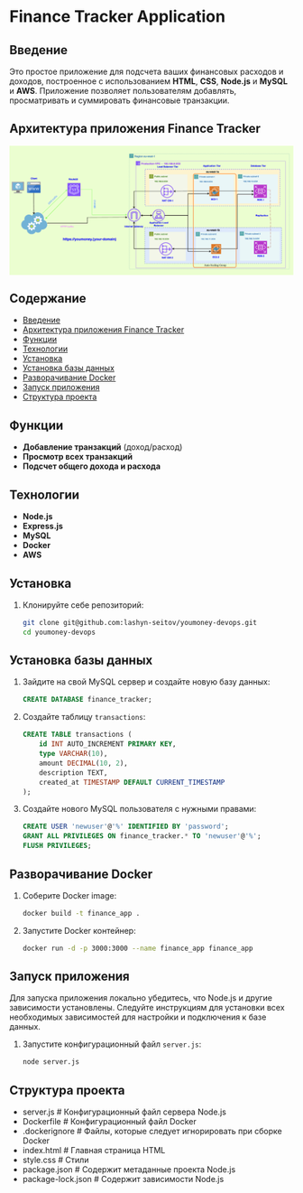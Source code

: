 # Finance Tracker Application

## Введение
Это простое приложение для подсчета ваших финансовых расходов и доходов, построенное с использованием **HTML**, **CSS**, **Node.js** и **MySQL** и **AWS**. Приложение позволяет пользователям добавлять, просматривать и суммировать финансовые транзакции.

## Архитектура приложения Finance Tracker
<p style="text-align: center;">
  <img src="https://github.com/lashyn-seitov/youmoney-devops/blob/main/docs/diagrams/AWS-39-1.png" style="display: block; margin: auto; max-width: 100%;">
</p>

## Содержание
- [Введение](#введение)
- [Архитектура приложения Finance Tracker](#architect)
- [Функции](#функции)
- [Технологии](#технологии)
- [Установка](#установка)
- [Установка базы данных](#установка-базы-данных)
- [Разворачивание Docker](#разворачивание-docker)
- [Запуск приложения](#запуск-приложения)
- [Структура проекта](#структура-проекта)

## Функции
- **Добавление транзакций** (доход/расход)
- **Просмотр всех транзакций**
- **Подсчет общего дохода и расхода**

## Технологии
- **Node.js**
- **Express.js**
- **MySQL**
- **Docker**
- **AWS**

## Установка
1. Клонируйте себе репозиторий:
    ```sh
    git clone git@github.com:lashyn-seitov/youmoney-devops.git
    cd youmoney-devops
    ```

## Установка базы данных
1. Зайдите на свой MySQL сервер и создайте новую базу данных:
    ```sql
    CREATE DATABASE finance_tracker;
    ```

2. Создайте таблицу `transactions`:
    ```sql
    CREATE TABLE transactions (
        id INT AUTO_INCREMENT PRIMARY KEY,
        type VARCHAR(10),
        amount DECIMAL(10, 2),
        description TEXT,
        created_at TIMESTAMP DEFAULT CURRENT_TIMESTAMP
    );
    ```

3. Создайте нового MySQL пользователя с нужными правами:
    ```sql
    CREATE USER 'newuser'@'%' IDENTIFIED BY 'password';
    GRANT ALL PRIVILEGES ON finance_tracker.* TO 'newuser'@'%';
    FLUSH PRIVILEGES;
    ```

## Разворачивание Docker
1. Соберите Docker image:
    ```sh
    docker build -t finance_app .
    ```

2. Запустите Docker контейнер:
    ```sh
    docker run -d -p 3000:3000 --name finance_app finance_app
    ```

## Запуск приложения
Для запуска приложения локально убедитесь, что Node.js и другие зависимости установлены. Следуйте инструкциям для установки всех необходимых зависимостей для настройки и подключения к базе данных.
1. Запустите конфигурационный файл `server.js`:
    ```sh
    node server.js    
    ```

## Структура проекта
 - server.js # Конфигурационный файл сервера Node.js
 - Dockerfile # Конфигурационный файл Docker
 - .dockerignore # Файлы, которые следует игнорировать при сборке Docker
 - index.html # Главная страница HTML
 - style.css  # Стили
 - package.json # Содержит метаданные проекта Node.js
 - package-lock.json # Содержит зависимости Node.js
